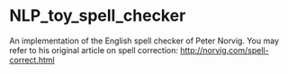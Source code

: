 # NLP_toy_spell_checker
An implementation of the English spell checker of Peter Norvig.
You may refer to his original article on spell correction:
http://norvig.com/spell-correct.html
